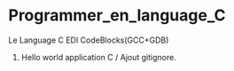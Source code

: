 # Programmer_en_language_C
Le Language C EDI CodeBlocks(GCC+GDB)

1) Hello world application C / Ajout gitignore.
